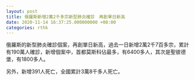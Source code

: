 ```yaml
---
layout: post
title: 俄羅斯新增2萬2千多宗新型肺炎確診　再創單日新高
date: 2020-11-14 16:37:25.000000000 +08:00
categories: rthk
---
```


俄羅斯的新型肺炎確診個案，再創單日新高，過去一日新增2萬2千7百多宗，累計有190萬人確診，新增個案中，首都莫斯科佔最多，有6400多人，其次是聖彼德堡，有1800多人。

另外，新增391人死亡，全國累計3萬8千多人死亡。

